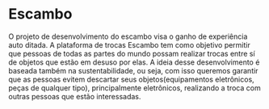 # Escambo

O projeto de desenvolvimento do
escambo visa o ganho de experiência
auto ditada.
A plataforma de trocas Escambo tem
como objetivo permitir que pessoas de
todas as partes do mundo possam
realizar trocas entre sí de objetos que
estão em desuso por elas.  A ideia desse
desenvolvimento é baseada também na
sustentabilidade, ou seja, com isso
queremos garantir que as pessoas
evitem descartar  seus
objetos(equipamentos eletrônicos, peças
de qualquer tipo),
principalmente  eletrônicos, realizando a
troca  com outras pessoas que estão
interessadas.

